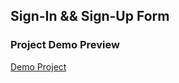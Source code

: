 ## Sign-In && Sign-Up Form

###  Project  Demo Preview

[Demo Project](https://mian-ali.github.io/Sign-In-Sign-Up-Form/)



